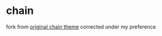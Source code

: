 # chain
fork from [original chain theme][chain] corrected under my preference

[chain]:            https://github.com/oh-my-fish/theme-chain
